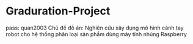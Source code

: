 # Graduration-Project
 pass: quan2003
 Chủ đề đồ án: Nghiên cứu xây dụng mô hình cánh tay robot cho hệ thống phân loại sản phẩm dùng máy tính nhúng Raspberry 
 
